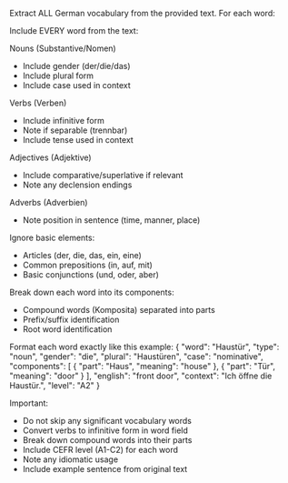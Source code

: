 Extract ALL German vocabulary from the provided text. For each word:

Include EVERY word from the text:

Nouns (Substantive/Nomen)
- Include gender (der/die/das)
- Include plural form
- Include case used in context

Verbs (Verben)
- Include infinitive form
- Note if separable (trennbar)
- Include tense used in context

Adjectives (Adjektive)
- Include comparative/superlative if relevant
- Note any declension endings

Adverbs (Adverbien)
- Note position in sentence (time, manner, place)

Ignore basic elements:
- Articles (der, die, das, ein, eine)
- Common prepositions (in, auf, mit)
- Basic conjunctions (und, oder, aber)

Break down each word into its components:
- Compound words (Komposita) separated into parts
- Prefix/suffix identification
- Root word identification

Format each word exactly like this example:
{
    "word": "Haustür",
    "type": "noun",
    "gender": "die",
    "plural": "Haustüren",
    "case": "nominative",
    "components": [
        {
            "part": "Haus",
            "meaning": "house"
        },
        {
            "part": "Tür",
            "meaning": "door"
        }
    ],
    "english": "front door",
    "context": "Ich öffne die Haustür.",
    "level": "A2"
}

Important:
- Do not skip any significant vocabulary words
- Convert verbs to infinitive form in word field
- Break down compound words into their parts
- Include CEFR level (A1-C2) for each word
- Note any idiomatic usage
- Include example sentence from original text